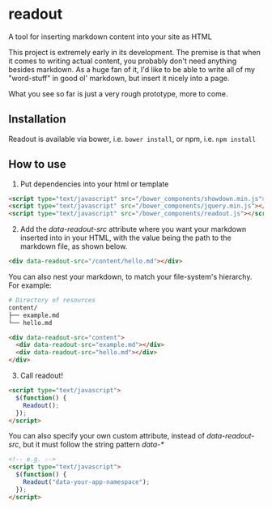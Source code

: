# readout
A tool for inserting markdown content into your site as HTML

This project is extremely early in its development. The premise is that when it comes to writing actual content, you probably don't need anything besides markdown. As a huge fan of it, I'd like to be able to write all of my "word-stuff" in good ol' markdown, but insert it nicely into a page.

What you see so far is just a very rough prototype, more to come.

## Installation

Readout is available via bower, i.e. `bower install`, or npm, i.e. `npm install`

## How to use

1. Put dependencies into your html or template

  ```html
  <script type="text/javascript" src="/bower_components/showdown.min.js"></script>
  <script type="text/javascript" src="/bower_components/jquery.min.js"></script>
  <script type="text/javascript" src="/bower_components/readout.js"></script>
  ```

2. Add the *data-readout-src* attribute where you want your markdown inserted into in your HTML, with the value being the path to the markdown file, as shown below.

  ```html
  <div data-readout-src="/content/hello.md"></div>
  ```

  You can also nest your markdown, to match your file-system's hierarchy. For example:
  ```bash
  # Directory of resources
  content/
  ├── example.md
  └── hello.md
  ```

  ```html
  <div data-readout-src="content">
    <div data-readout-src="example.md"></div>
    <div data-readout-src="hello.md"></div>
  </div>
  ```

3. Call readout!
  ```html
  <script type="text/javascript">
    $(function() {
      Readout();
    });
  </script>
  ```
  You can also specify your own custom attribute, instead of *data-readout-src*, but it must follow the string pattern *data-\**

  ```html
  <!-- e.g. -->
  <script type="text/javascript">
    $(function() {
      Readout("data-your-app-namespace");
    });
  </script>
  ```
